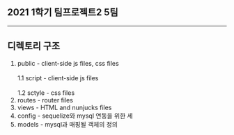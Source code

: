 ## 2021 1학기 팀프로젝트2 5팀
- - -
## 디렉토리 구조
1. public - client-side js files,  css files<br>  
   1.1 script - client-side js files<br>  
   1.2 sctyle - css files<br>
2. routes - router files
3. views - HTML and nunjucks files
4. config - sequelize와 mysql 연동을 위한 세
5. models - mysql과 매핑될 객체의 정의
